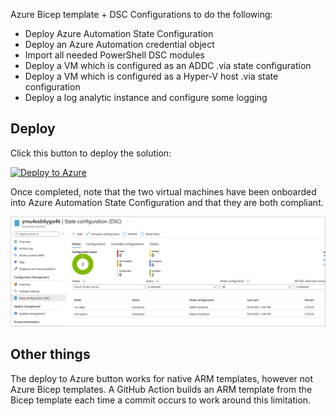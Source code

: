 Azure Bicep template + DSC Configurations to do the following:

- Deploy Azure Automation State Configuration
- Deploy an Azure Automation credential object
- Import all needed PowerShell DSC modules
- Deploy a VM which is configured as an ADDC .via state configuration
- Deploy a VM which is configured as a Hyper-V host .via state configuration
- Deploy a log analytic instance and configure some logging

## Deploy

Click this button to deploy the solution:

[![Deploy to Azure](https://aka.ms/deploytoazurebutton)](https://portal.azure.com/#create/Microsoft.Template/uri/https%3A%2F%2Fraw.githubusercontent.com%2Fneilpeterson%2Fhyperv-iaas-dsc%2Fmaster%2Fdeploy%2Fmain.json)

Once completed, note that the two virtual machines have been onboarded into Azure Automation State Configuration and that they are both compliant.

![Screen shot of Azure Automation State Configuration as seen in the Azure portal.](./documentation/dsc-results.png)

## Other things

The deploy to Azure button works for native ARM templates, however not Azure Bicep templates. A GitHub Action builds an ARM template from the Bicep template each time a commit occurs to work around this limitation.